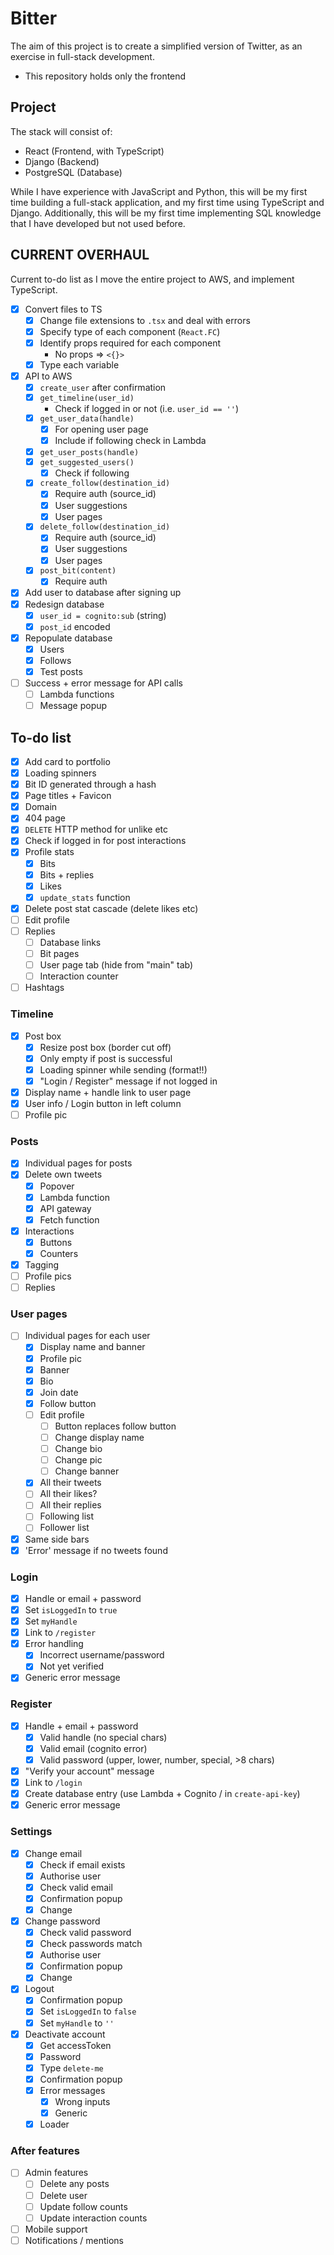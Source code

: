 # Bitter

The aim of this project is to create a simplified version of Twitter, as an exercise in full-stack development.

- This repository holds only the frontend

## Project

The stack will consist of:

- React (Frontend, with TypeScript)
- Django (Backend)
- PostgreSQL (Database)

While I have experience with JavaScript and Python, this will be my first time building a full-stack application, and my first time using TypeScript and Django. Additionally, this will be my first time implementing SQL knowledge that I have developed but not used before.

## CURRENT OVERHAUL

Current to-do list as I move the entire project to AWS, and implement TypeScript.

- [x] Convert files to TS
  - [x] Change file extensions to `.tsx` and deal with errors
  - [x] Specify type of each component (`React.FC`)
  - [x] Identify props required for each component
    - No props => `<{}>`
  - [x] Type each variable
- [x] API to AWS
  - [x] `create_user` after confirmation
  - [x] `get_timeline(user_id)`
    - Check if logged in or not (i.e. `user_id == ''`)
  - [x] `get_user_data(handle)`
    - [x] For opening user page
    - [x] Include if following check in Lambda
  - [x] `get_user_posts(handle)`
  - [x] `get_suggested_users()`
    - [x] Check if following
  - [x] `create_follow(destination_id)`
    - [x] Require auth (source_id)
    - [x] User suggestions
    - [x] User pages
  - [x] `delete_follow(destination_id)`
    - [x] Require auth (source_id)
    - [x] User suggestions
    - [x] User pages
  - [x] `post_bit(content)`
    - [x] Require auth
- [x] Add user to database after signing up
- [x] Redesign database
  - [x] `user_id = cognito:sub` (string)
  - [x] `post_id` encoded
- [x] Repopulate database
  - [x] Users
  - [x] Follows
  - [x] Test posts
- [ ] Success + error message for API calls
  - [ ] Lambda functions
  - [ ] Message popup

## To-do list

- [x] Add card to portfolio
- [x] Loading spinners
- [x] Bit ID generated through a hash
- [x] Page titles + Favicon
- [x] Domain
- [x] 404 page
- [x] `DELETE` HTTP method for unlike etc
- [x] Check if logged in for post interactions
- [x] Profile stats
  - [x] Bits
  - [x] Bits + replies
  - [x] Likes
  - [x] `update_stats` function
- [x] Delete post stat cascade (delete likes etc)
- [ ] Edit profile
- [ ] Replies
  - [ ] Database links
  - [ ] Bit pages
  - [ ] User page tab (hide from "main" tab)
  - [ ] Interaction counter
- [ ] Hashtags

### Timeline

- [x] Post box
  - [x] Resize post box (border cut off)
  - [x] Only empty if post is successful
  - [x] Loading spinner while sending (format!!)
  - [x] "Login / Register" message if not logged in
- [x] Display name + handle link to user page
- [x] User info / Login button in left column
- [ ] Profile pic

### Posts

- [x] Individual pages for posts
- [x] Delete own tweets
  - [x] Popover
  - [x] Lambda function
  - [x] API gateway
  - [x] Fetch function
- [x] Interactions
  - [x] Buttons
  - [x] Counters
- [x] Tagging
- [ ] Profile pics
- [ ] Replies

### User pages

- [ ] Individual pages for each user
  - [x] Display name and banner
  - [x] Profile pic
  - [x] Banner
  - [x] Bio
  - [x] Join date
  - [x] Follow button
  - [ ] Edit profile
    - [ ] Button replaces follow button
    - [ ] Change display name
    - [ ] Change bio
    - [ ] Change pic
    - [ ] Change banner
  - [x] All their tweets
  - [ ] All their likes?
  - [ ] All their replies
  - [ ] Following list
  - [ ] Follower list
- [x] Same side bars
- [x] 'Error' message if no tweets found

### Login

- [x] Handle or email + password
- [x] Set `isLoggedIn` to `true`
- [x] Set `myHandle`
- [x] Link to `/register`
- [x] Error handling
  - [x] Incorrect username/password
  - [x] Not yet verified
- [x] Generic error message

### Register

- [x] Handle + email + password
  - [x] Valid handle (no special chars)
  - [x] Valid email (cognito error)
  - [x] Valid password (upper, lower, number, special, >8 chars)
- [x] "Verify your account" message
- [x] Link to `/login`
- [x] Create database entry (use Lambda + Cognito / in `create-api-key`)
- [x] Generic error message

### Settings

- [x] Change email
  - [x] Check if email exists
  - [x] Authorise user
  - [x] Check valid email
  - [x] Confirmation popup
  - [x] Change
- [x] Change password
  - [x] Check valid password
  - [x] Check passwords match
  - [x] Authorise user
  - [x] Confirmation popup
  - [x] Change
- [x] Logout
  - [x] Confirmation popup
  - [x] Set `isLoggedIn` to `false`
  - [x] Set `myHandle` to `''`
- [x] Deactivate account
  - [x] Get accessToken
  - [x] Password
  - [x] Type `delete-me`
  - [x] Confirmation popup
  - [x] Error messages
    - [x] Wrong inputs
    - [x] Generic
  - [x] Loader

### After features

- [ ] Admin features
  - [ ] Delete any posts
  - [ ] Delete user
  - [ ] Update follow counts
  - [ ] Update interaction counts
- [ ] Mobile support
- [ ] Notifications / mentions
